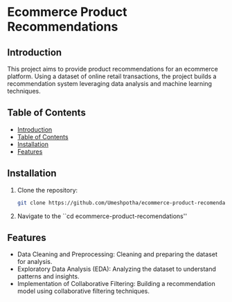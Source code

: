 # Ecommerce Product Recommendations

## Introduction
This project aims to provide product recommendations for an ecommerce platform. Using a dataset of online retail transactions, the project builds a recommendation system leveraging data analysis and machine learning techniques.

## Table of Contents
- [Introduction](#introduction)
- [Table of Contents](#table-of-contents)
- [Installation](#installation)
- [Features](#features)

## Installation
1. Clone the repository:
   ```bash
   git clone https://github.com/Umeshpotha/ecommerce-product-recomendations.git

2. Navigate to the 
``cd ecommerce-product-recomendations''

## Features
* Data Cleaning and Preprocessing: Cleaning and preparing the dataset for analysis.
* Exploratory Data Analysis (EDA): Analyzing the dataset to understand patterns and insights.
* Implementation of Collaborative Filtering: Building a recommendation model using collaborative filtering techniques.
  

